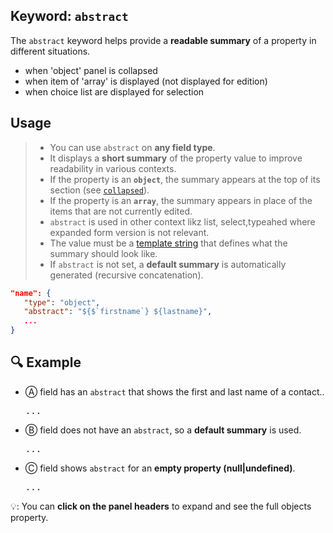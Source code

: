 
## Keyword: `abstract`

The `abstract` keyword helps provide a **readable summary** of a property in different situations.
- when 'object' panel is collapsed
- when item of 'array' is displayed (not displayed for edition)
- when choice list are displayed for selection

## Usage

>- You can use `abstract` on **any field type**.
>- It displays a **short summary** of the property value to improve readability in various contexts.
>- If the property is an **`object`**, the summary appears at the top of its section (see [`collapsed`](#collapsed)).
>- If the property is an **`array`**, the summary appears in place of the items that are not currently edited.
>- `abstract` is used in other context likz list, select,typeahed where expanded form version is not relevant.
>- The value must be a [template string](#template_string) that defines what the summary should look like.
>- If `abstract` is not set, a **default summary** is automatically generated (recursive concatenation).

```json
"name": {
   "type": "object",
   "abstract": "${$`firstname`} ${lastname}",
   ...
}
```

## 🔍 Example

- Ⓐ field has an `abstract` that shows the first and last name of a contact..
    <pre onclick="this.innerHTML = form.sourceSchema.properties.user._toJSON(4)">...</pre>

- Ⓑ field does not have an `abstract`, so a **default summary** is used.
    <pre onclick="this.innerHTML = form.sourceSchema.properties.default._toJSON(4)">...</pre>

- Ⓒ field shows `abstract` for an **empty property (null|undefined)**.
  <pre onclick="this.innerHTML = form.sourceSchema.properties.empty._toJSON(4)">...</pre>


💡: You can **click on the panel headers** to expand and see the full objects property.

